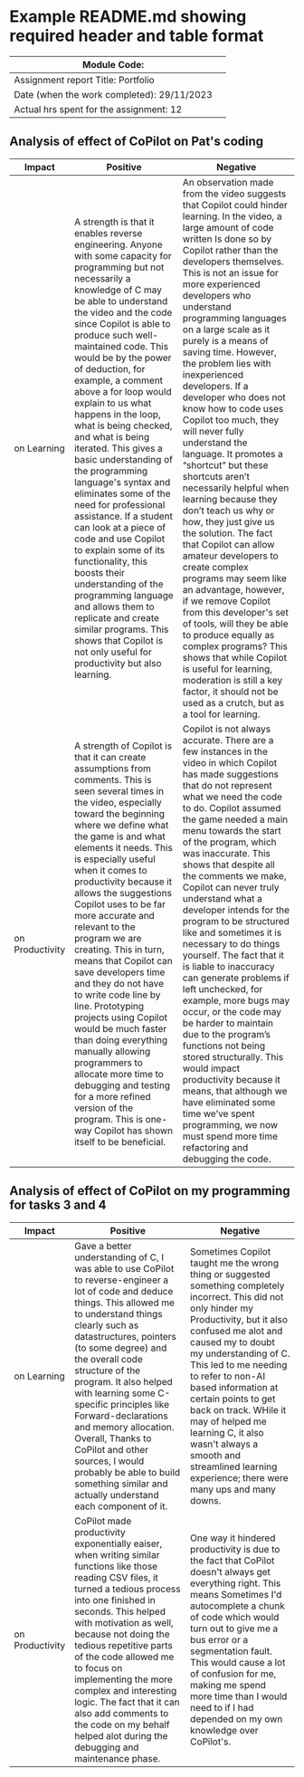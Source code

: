 # Example README.md showing required header and table format

| Module Code:                     |                                   |
|----------------------------------|-----------------------------------|
| Assignment report Title:   Portfolio      |                                   |
| Date (when the work completed): 29/11/2023   |                                   |
| Actual hrs spent for the assignment: 12 |                                |


## Analysis of effect of CoPilot on Pat's coding

| Impact                   | Positive         | Negative    |
|--------------------------|------------------------|-----------------------|
| on Learning                | A strength  is that it enables reverse engineering. Anyone with some capacity for programming but not necessarily a knowledge of C may be able to understand the video and the code since Copilot is able to produce such well-maintained code. This would be by the power of deduction, for example, a comment above a for loop would explain to us what happens in the loop, what is being checked, and what is being iterated. This gives a basic understanding of the programming language's syntax and eliminates some of the need for professional assistance. If a student can look at a piece of code and use Copilot to explain some of its functionality, this boosts their understanding of the programming language and allows them to replicate and create similar programs. This shows that Copilot is not only useful for productivity but also learning.   | An observation made from the video suggests that Copilot could hinder learning. In the video, a large amount of code written Is done so by Copilot rather than the developers themselves. This is not an issue for more experienced developers who understand programming languages on a large scale as it purely is a means of saving time. However, the problem lies with inexperienced developers.  If a developer who does not know how to code uses Copilot too much, they will never fully understand the language.  It promotes a “shortcut” but these shortcuts aren’t necessarily helpful when learning because they don’t teach us why or how, they just give us the solution. The fact that Copilot can allow amateur developers to create complex programs may seem like an advantage, however, if we remove Copilot from this developer's set of tools, will they be able to produce equally as complex programs? This shows that while Copilot is useful for learning, moderation is still a key factor, it should not be used as a crutch, but as a tool for learning.|
| on Productivity           | A strength of Copilot is that it can create assumptions from comments. This is seen several times in the video, especially toward the beginning where we define what the game is and what elements it needs. This is especially useful when it comes to productivity because it allows the suggestions Copilot uses to be far more accurate and relevant to the program we are creating. This in turn, means that Copilot can save developers time and they do not have to write code line by line. Prototyping projects using Copilot would be much faster than doing everything manually allowing programmers to allocate more time to debugging and testing for a more refined version of the program. This is one-way Copilot has shown itself to be beneficial.  | Copilot is not always accurate. There are a few instances in the video in which Copilot has made suggestions that do not represent what we need the code to do. Copilot assumed the game needed a main menu towards the start of the program, which was inaccurate. This shows that despite all the comments we make, Copilot can never truly understand what a developer intends for the program to be structured like and sometimes it is necessary to do things yourself. The fact that it is liable to inaccuracy can generate problems if left unchecked, for example, more bugs may occur, or the code may be harder to maintain due to the program’s functions not being stored structurally. This would impact productivity because it means, that although we have eliminated some time we’ve spent programming, we now must spend more time refactoring and debugging the code.                   |

## Analysis of effect of CoPilot on my programming for tasks 3 and 4

| Impact                   | Positive         | Negative    |
|--------------------------|------------------------|-----------------------|
| on Learning                | Gave a better understanding of C, I was able to use CoPilot to reverse-engineer a lot of code and deduce things. This allowed me to understand things clearly such as datastructures, pointers (to some degree) and the overall code structure of the program. It also helped with learning some C-specific principles like Forward-declarations and memory allocation. Overall, Thanks to CoPilot and other sources, I would probably be able to build something similar  and actually understand each component of it.   | Sometimes Copilot taught me the wrong thing or suggested something completely incorrect. This did not only hinder my Productivity, but it also confused me alot and caused my to doubt my understanding of C. This led to me needing to refer to non-AI based information at certain points to get back on track. WHile it may of helped me learning C, it also wasn't always a smooth and streamlined learning experience; there were many ups and many downs.|
| on Productivity           | CoPilot made productivity exponentially eaiser, when writing similar functions like those reading CSV files, it turned a tedious process into one finished in seconds. This helped with motivation as well, because not doing the tedious repetitive parts of the code allowed me to focus on implementing the more complex and interesting logic. The fact that it can also add comments to the code on my behalf helped alot during the debugging and maintenance phase.| One way it hindered productivity is due to the fact that CoPilot doesn't always get everything right. This means Sometimes I'd autocomplete a chunk of code which would turn out to give me a bus error or a segmentation fault. This would cause a lot of confusion for me, making me spend more time than I would need to if I had depended on my own knowledge over CoPilot's.                 |
